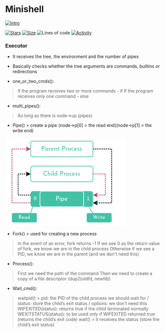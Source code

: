 # Minishell

[![Intro](https://img.shields.io/badge/Cursus-Minishell-success?style=for-the-badge&logo=42)](https://github.com/bshintak/Minishell)
 
 [![Stars](https://img.shields.io/github/stars/bshintak/Minishell?color=ffff00&label=Stars&logo=Stars&style=?style=flat)](https://github.com/bshintak/Minishell)
 [![Size](https://img.shields.io/github/repo-size/bshintak/Minishell?color=blue&label=Size&logo=Size&style=?style=flat)](https://github.com/bshintak/Minishell)
 ![Lines of code](https://img.shields.io/tokei/lines/github/bshintak/Minishell?color=blueviolet)
 [![Activity](https://img.shields.io/github/last-commit/bshintak/Minishell?color=red&label=Last%20Commit&style=flat)](https://github.com/bshintak/Minishell)

### Executor
- It receives the tree, the environment and the number of pipes

- Basically checks whether the tree arguments are commands, builtins or redirections

- one_or_two_cmds():
> If the program receives two or more commands - if
> If the program receives only one command - else
- multi_pipes():
> As long as there is node->up (pipes)
- Pipe() > create a pipe (node->p[0] > the read end)(node->p[1] > the write end)

<p align="left">
  <img src=https://raw.githubusercontent.com/bshintak/Minishell/main/pipe_diagram.png />
</p>

- Fork() > used for creating a new process
> In the event of an error, fork returns -1
> If we see 0 as the return value of fork, we know we are in the child process
> Otherwise if we see a PID, we know we are in the parent (and we don't need this)
- Process():
> First we need the path of the command
> Then we need to create a copy of a file descriptor (dup2(oldfd, newfd))
- Wait_cmd():
> waitpid() > pid: the PID of the child process we should wait for / status: store the child’s exit status / options: we don't need this
> WIFEXITED(status): returns true if the child terminated normally
> WEXITSTATUS(status): to be used only if WIFEXITED returned true (returns the child’s exit code)
> wait() > it receives the status (store the child’s exit status)
